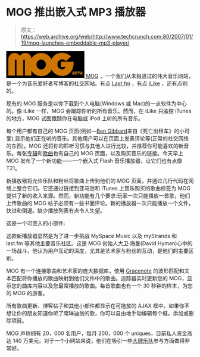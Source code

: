 # MOG 推出嵌入式 MP3 播放器

> 原文：<https://web.archive.org/web/http://www.techcrunch.com:80/2007/01/19/mog-launches-embeddable-mp3-player/>

[![](img/85b83522f779e2f4e35970d8dcfd358c.png) ](https://web.archive.org/web/20161022225600/http://mog.com/) [MOG](https://web.archive.org/web/20161022225600/http://mog.com/) ，一个我们从未报道过的伟大音乐网站，是一个为音乐爱好者写博客的社交网站。有点 [Last.fm](https://web.archive.org/web/20161022225600/http://www.techcrunch.com/tag/last.fm) ，有点 [iLike](https://web.archive.org/web/20161022225600/http://www.techcrunch.com/tag/ilike) ，还有点别的。

现有的 MOG 服务是以你下载到个人电脑(Windows 或 Mac)的一点软件为中心的。像 iLike 一样，MOG 会跟踪你听的所有音乐。然而，在 iLike 只监控 iTunes 的地方，MOG 试图跟踪你在电脑或 iPod 上听的所有音乐。

每个用户都有自己的 MOG 页面(例如—[Ben Gibbard](https://web.archive.org/web/20161022225600/http://mog.com/ben_gibbard)来自《死亡出租车》的小可爱),显示他们正在听的音乐。其他用户可以在页面上发表评论等(正常的社交网络的东西)。MOG 还将你的聆听习惯与其他人进行比较，并推荐你可能喜欢的新音乐。每张[专辑](https://web.archive.org/web/20161022225600/http://mog.com/music/The_Clash/The_Essential_Clash_%5BDisc_1%5D)和[歌曲](https://web.archive.org/web/20161022225600/http://mog.com/music/The_Clash/The_Essential_Clash_%5BDisc_1%5D/White_Riot_%28Single_Version%29)也有自己的 MOG 页面，以及购买音乐的链接。今天早上 MOG 发布了一个新功能——一个嵌入式 Flash 音乐播放器，让它们也有点像 T21。

新播放器将允许乐队和粉丝将歌曲上传到他们的 MOG 页面，并通过几行代码在网络上整合它们。它还通过链接到亚马逊和 iTunes 上音乐购买的歌曲标签为 MOG 提供了新的收入来源。然而，新功能有几个要求:玩家一次只能播放一首歌，他们上传歌曲的 MOG 帖子必须有一些书面评论。新的播放器一次只能播放一个文件，快进和倒退。缺少播放列表有点令人失望。

这是一个可嵌入的小部件:

这款新播放器显然是为了进一步挑战 MySpace Music 以及 myStrands 和 last.fm 等其他主要音乐社区。这是 MOG 创始人大卫·海曼(David Hyman)心中的一场战斗，他认为用户互动的深度，尤其是艺术家与粉丝的互动，是他们的主要区别。

MOG 有一个连接歌曲和艺术家的庞大数据库，使用 [Gracenote](https://web.archive.org/web/20161022225600/http://www.techcrunch.com/2006/10/29/myspace-moves-to-protect-copyright-holders/) 的波形匹配和文本匹配将你播放的歌曲映射到他们文件中的歌曲。追踪器实时更新您的 MOG，显示您的曲库内容以及您最常播放的歌曲。每首歌曲也有一个 30 秒钟的样本，为您的 MOG 的游客。

所有歌曲更新、博客帖子和其他小部件都显示在可拖放的 AJAX 框中。如果你不想让你的朋友知道你听了席琳迪翁的歌，你可以自由地手动编辑每个框，添加或删除项目。

MOG 声称拥有 20，000 名用户，每月 200，000 个 uniques，目前私人资金高达 140 万美元。对于一个小网站来说，他们在吸引一些[大牌乐队](https://web.archive.org/web/20161022225600/http://gigaom.com/2006/11/08/mog-got-rockers-blogging-for-real/)参与方面做得非常好。